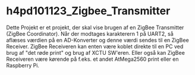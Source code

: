 # h4pd101123_Zigbee_Transmitter

Dette Projekt er et projekt, der skal vise brugen af en ZigBee Transmitter (ZigBee Coordinator). Når der modtages karakterern 1 på UART2, så aflæses værdien på en AD-Konverter og denne værdi
sendes til en ZigBee Receiver. ZigBee Receiveren kan enten være koblet direkte til en PC ved brug af "det røde print" og brug af XCTU SW'eren. Eller også kan ZigBee Receiveren være kørende på 
f.eks. et andet AtMega2560 print eller en Raspberry Pi.
